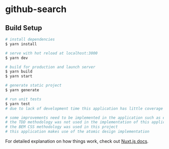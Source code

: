 # github-search

## Build Setup

```bash
# install dependencies
$ yarn install

# serve with hot reload at localhost:3000
$ yarn dev

# build for production and launch server
$ yarn build
$ yarn start

# generate static project
$ yarn generate

# run unit tests
$ yarn test
# due to lack of development time this application has little coverage of unit tests at the moment

# some improvements need to be implemented in the application such as error handling in the search for user or e2e tests
# the TDD methodology was not used in the implementation of this application
# the BEM CSS methodology was used in this project
# this application makes use of the atomic design implementation
```

For detailed explanation on how things work, check out [Nuxt.js docs](https://nuxtjs.org).
